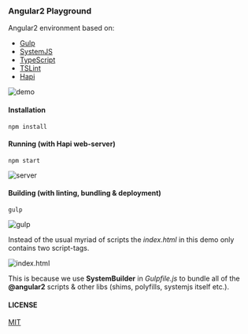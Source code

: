 ### Angular2 Playground

Angular2 environment based on:

* [Gulp](http://gulpjs.com/)
* [SystemJS](https://github.com/systemjs/systemjs)
* [TypeScript](http://www.typescriptlang.org/)
* [TSLint](https://palantir.github.io/tslint/)
* [Hapi](http://hapijs.com/)

![demo](http://fs5.directupload.net/images/160507/8ly9fgn4.png)

#### Installation

```
npm install
```

#### Running (with Hapi web-server)

```
npm start
```
![server](http://fs5.directupload.net/images/160507/mb5jjuml.png)

#### Building (with linting, bundling &amp; deployment)

```
gulp
```
![gulp](http://fs5.directupload.net/images/160507/9f43evtc.png)

Instead of the usual myriad of scripts the *index.html* in this demo only contains two script-tags.

![index.html](http://fs5.directupload.net/images/160507/jb6aovgl.png)

This is because we use **SystemBuilder** in *Gulpfile.js* to bundle all of the **@angular2** scripts &amp; other libs (shims, polyfills, systemjs itself etc.).

#### LICENSE

[MIT](https://github.com/brakmic/Angular2-Playground/blob/master/LICENSE)
